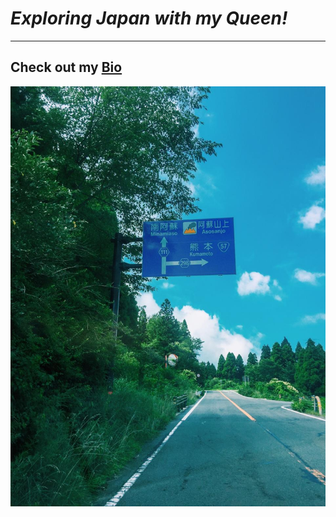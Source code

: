 # *Exploring Japan with my Queen!*
-------------------------
## Check out my [Bio](bio.md)
![](kanban-kumamoto.JPG)
